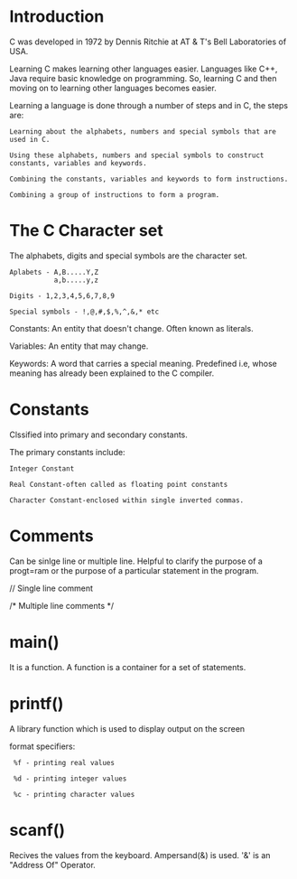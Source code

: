 # Introduction

C was developed in 1972 by Dennis Ritchie at AT & T's Bell Laboratories of USA.

Learning C makes learning other languages easier. Languages like C++, Java require basic knowledge on programming.
So, learning C and then moving on to learning other languages becomes easier.

Learning a language is done through a number of steps and in C, the steps are:

    Learning about the alphabets, numbers and special symbols that are used in C.
    
    Using these alphabets, numbers and special symbols to construct constants, variables and keywords.
    
    Combining the constants, variables and keywords to form instructions.
    
    Combining a group of instructions to form a program.
    
# The C Character set
The alphabets, digits and special symbols are the character set.

    Aplabets - A,B.....Y,Z
               a,b.....y,z
               
    Digits - 1,2,3,4,5,6,7,8,9
    
    Special symbols - !,@,#,$,%,^,&,* etc
    
Constants: An entity that doesn't change. Often known as literals.

Variables: An entity that may change.

Keywords: A word that carries a special meaning. Predefined i.e, whose meaning has already been explained to the C compiler.

# Constants

Clssified into primary and secondary constants.

The primary constants include:
    
    Integer Constant
    
    Real Constant-often called as floating point constants
    
    Character Constant-enclosed within single inverted commas.
    
# Comments

Can be sinlge line or multiple line. Helpful to clarify the purpose of a progt=ram or the purpose of a particular statement in the program.

// Single line comment 

/* Multiple line comments */

# main()
It is a function. A function is a container for a set of statements.

# printf()
A library function which is used to display output on the screen

format specifiers:

     %f - printing real values
     
     %d - printing integer values
     
     %c - printing character values
     
# scanf()
Recives the values from the keyboard. Ampersand(&) is used. '&' is an "Address Of" Operator.
